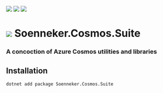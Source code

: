 [![](https://img.shields.io/nuget/v/Soenneker.Cosmos.Suite.svg?style=for-the-badge)](https://www.nuget.org/packages/Soenneker.Cosmos.Suite/)
[![](https://img.shields.io/github/actions/workflow/status/soenneker/soenneker.cosmos.suite/publish-package.yml?style=for-the-badge)](https://github.com/soenneker/soenneker.cosmos.suite/actions/workflows/publish-package.yml)
[![](https://img.shields.io/nuget/dt/Soenneker.Cosmos.Suite.svg?style=for-the-badge)](https://www.nuget.org/packages/Soenneker.Cosmos.Suite/)

# ![](https://user-images.githubusercontent.com/4441470/224455560-91ed3ee7-f510-4041-a8d2-3fc093025112.png) Soenneker.Cosmos.Suite
### A concoction of Azure Cosmos utilities and libraries

## Installation

```
dotnet add package Soenneker.Cosmos.Suite
```
